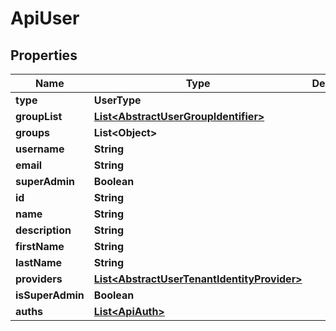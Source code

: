 

# ApiUser


## Properties

| Name | Type | Description | Notes |
|------------ | ------------- | ------------- | -------------|
|**type** | **UserType** |  |  |
|**groupList** | [**List&lt;AbstractUserGroupIdentifier&gt;**](AbstractUserGroupIdentifier.md) |  |  [optional] |
|**groups** | **List&lt;Object&gt;** |  |  [optional] |
|**username** | **String** |  |  |
|**email** | **String** |  |  |
|**superAdmin** | **Boolean** |  |  [optional] |
|**id** | **String** |  |  [optional] |
|**name** | **String** |  |  [optional] |
|**description** | **String** |  |  [optional] |
|**firstName** | **String** |  |  [optional] |
|**lastName** | **String** |  |  [optional] |
|**providers** | [**List&lt;AbstractUserTenantIdentityProvider&gt;**](AbstractUserTenantIdentityProvider.md) |  |  [optional] |
|**isSuperAdmin** | **Boolean** |  |  [optional] |
|**auths** | [**List&lt;ApiAuth&gt;**](ApiAuth.md) |  |  [optional] |



